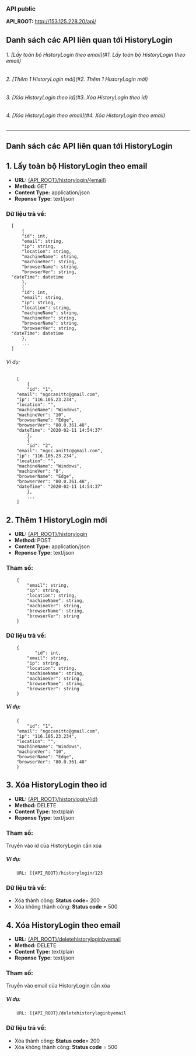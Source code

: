 ### API public

**API_ROOT:** http://153.125.228.20/api/

## Danh sách các API liên quan tới HistoryLogin
###### 1. [Lấy toàn bộ HistoryLogin theo email](#1. Lấy toàn bộ HistoryLogin theo email)
###### 2. [Thêm 1 HistoryLogin mới](#2. Thêm 1 HistoryLogin mới)
###### 3. [Xóa HistoryLogin theo id](#3. Xóa HistoryLogin theo id)
###### 4. [Xóa HistoryLogin theo email](#4. Xóa HistoryLogin theo email)

**********************************

## Danh sách các API liên quan tới HistoryLogin
## 1. Lấy toàn bộ HistoryLogin theo email
* **URL:** [{API_ROOT}/historylogin/{email}](#)
* **Method:** GET
* **Content Type:** application/json
* **Reponse Type:** text/json

### Dữ liệu trả về:
    
  ```
	[
	    {
		"id": int,
		"email": string,
		"ip": string,
		"location": string,
		"machineName": string,
		"machineVer": string,
		"browserName": string,
		"browserVer": string,
    "dateTime": datetime
	    },
	    {
		"id": int,
		"email": string,
		"ip": string,
		"location": string,
		"machineName": string,
		"machineVer": string,
		"browserName": string,
		"browserVer": string,
    "dateTime": datetime
	    },
	    ...
	]
  ```

###### Ví dụ:
```
	[
	    {
		"id": "1",
    "email": "ngocanittc@gmail.com",
    "ip": "116.105.23.234",
    "location": "",
    "machineName": "Windows",
    "machineVer": "10",
    "browserName": "Edge",
    "browserVer": "80.0.361.48",
    "dateTime": "2020-02-11 14:54:37"
	    },
	    {
		"id": "2",
    "email": "ngoc.anittc@gmail.com",
    "ip": "116.105.23.234",
    "location": "",
    "machineName": "Windows",
    "machineVer": "8",
    "browserName": "Edge",
    "browserVer": "80.0.361.48",
    "dateTime": "2020-02-11 14:54:37"
	    },
	    ...
	]
  ```


## <a name="2"></a>2. Thêm 1 HistoryLogin mới
* **URL:** [{API_ROOT}/historylogin](#)
* **Method:** POST
* **Content Type:** application/json
* **Reponse Type:** text/json

### Tham số:
```
	{
		"email": string,
		"ip": string,
		"location": string,
		"machineName": string,
		"machineVer": string,
		"browserName": string,
		"browserVer": string
	}
```

### Dữ liệu trả về:
```
	{
	       "id": int,
        "email": string,
        "ip": string,
        "location": string,
        "machineName": string,
        "machineVer": string,
        "browserName": string,
        "browserVer": string
	}
```

##### Ví dụ: 
```
	{
		"id": "1",
    "email": "ngocanittc@gmail.com",
    "ip": "116.105.23.234",
    "location": "",
    "machineName": "Windows",
    "machineVer": "10",
    "browserName": "Edge",
    "browserVer": "80.0.361.48"
	}
```

## <a name="3"></a>3. Xóa HistoryLogin theo id
* **URL:** [{API_ROOT}/historylogin/{id}](#)
* **Method:** DELETE
* **Content Type:** text/plain
* **Reponse Type:** text/json

### Tham số:
Truyền vào id của HistoryLogin cần xóa


##### Ví dụ: 
		URL: [{API_ROOT}/historylogin/123

### Dữ liệu trả về:
- Xóa thành công: **Status code**= 200
- Xóa không thành công: **Status code** = 500

## <a name="4"></a>4. Xóa HistoryLogin theo email
* **URL:** [{API_ROOT}/deletehistoryloginbyemail](#)
* **Method:** DELETE
* **Content Type:** text/plain
* **Reponse Type:** text/json

### Tham số:
Truyền vào email của HistoryLogin cần xóa


##### Ví dụ: 
		URL: [{API_ROOT}/deletehistoryloginbyemail

### Dữ liệu trả về:
- Xóa thành công: **Status code**= 200
- Xóa không thành công: **Status code** = 500
